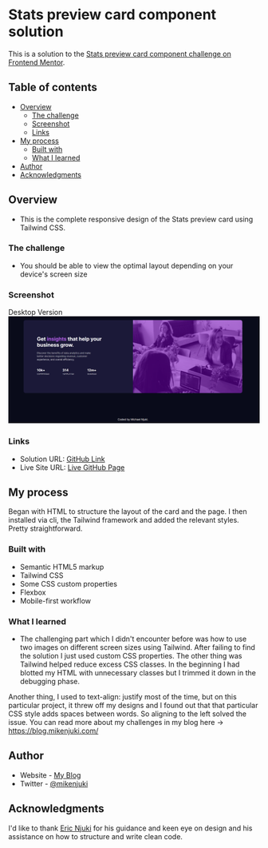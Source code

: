 # Stats preview card component solution

This is a solution to the [Stats preview card component challenge on Frontend Mentor](https://www.frontendmentor.io/challenges/stats-preview-card-component-8JqbgoU62).

## Table of contents

- [Overview](#overview)
  - [The challenge](#the-challenge)
  - [Screenshot](#screenshot)
  - [Links](#links)
- [My process](#my-process)
  - [Built with](#built-with)
  - [What I learned](#what-i-learned)
- [Author](#author)
- [Acknowledgments](#acknowledgments)

## Overview

- This is the complete responsive design of the Stats preview card using Tailwind CSS.

### The challenge

- You should be able to view the optimal layout depending on your device's screen size

### Screenshot
Desktop Version
![](./design/finished-design-desktop.png)

### Links

- Solution URL: [GitHub Link](https://github.com/mikenjuki/Stats-Preview-Card)
- Live Site URL: [Live GitHub Page](https://mikenjuki.github.io/Stats-Preview-Card/)

## My process

Began with HTML to structure the layout of the card and the page. I then installed via cli, the Tailwind framework
and added the relevant styles. Pretty straightforward.

### Built with

- Semantic HTML5 markup
- Tailwind CSS
- Some CSS custom properties
- Flexbox
- Mobile-first workflow

### What I learned

- The challenging part which I didn't encounter before was how to use two images on different screen sizes using Tailwind. After failing to find the solution I just used custom CSS properties. The other thing was Tailwind helped reduce excess CSS classes. In the beginning I had blotted my HTML with unnecessary classes but I trimmed it down in the debugging phase.

Another thing, I used to text-align: justify most of the time, but on this particular project, it threw off my designs and I found out that that particular CSS style adds spaces between words. So aligning to the left solved the issue. You can read more about my challenges in my blog here -> https://blog.mikenjuki.com/

## Author

- Website - [My Blog](https://blog.mikenjuki.com/)
- Twitter - [@mikenjuki](https://twitter.com/mikenjuki)

## Acknowledgments

I'd like to thank [Eric Njuki](https://github.com/ericnjuki) for his guidance and keen eye on design and his assistance on how to structure and write clean code.
